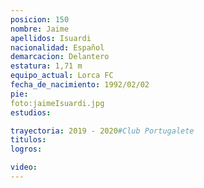 ```yaml
---
posicion: 150
nombre: Jaime
apellidos: Isuardi
nacionalidad: Español
demarcacion: Delantero
estatura: 1,71 m
equipo_actual: Lorca FC
fecha_de_nacimiento: 1992/02/02
pie: 
foto:jaimeIsuardi.jpg
estudios: 

trayectoria: 2019 - 2020#Club Portugalete
titulos:
logros:

video:
---
```

